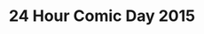 ---
layout: story
title: 24 Hour Comic Day 2015
image: /assets/24hcd15/24hcdp1.png
pageNumber: 1
numPages: 24
---